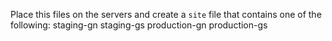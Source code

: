 Place this files on the servers and create a `site` file that contains one of the following:
staging-gn
staging-gs
production-gn
production-gs